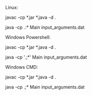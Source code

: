 Linux:

javac -cp *.jar *.java -d .

java -cp .:* Main input_arguments.dat

Windows Powershell:

javac -cp *.jar *.java -d .

java -cp '.;*' Main input_arguments.dat

Windows CMD:

javac -cp *.jar *.java -d .

java -cp .;* Main input_arguments.dat

